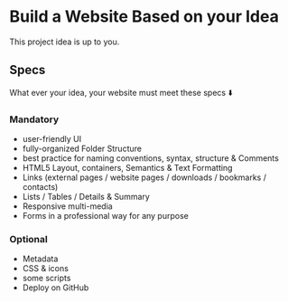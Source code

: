 # Build a Website Based on your Idea
This project idea is up to you.

## Specs
What ever your idea, your website must meet these specs ⬇️

### Mandatory
- user-friendly UI
- fully-organized Folder Structure
- best practice for naming conventions, syntax, structure & Comments
- HTML5 Layout, containers, Semantics & Text Formatting
- Links (external pages / website pages / downloads / bookmarks / contacts)
- Lists / Tables / Details & Summary
- Responsive multi-media
- Forms in a professional way for any purpose

### Optional
- Metadata
- CSS & icons
- some scripts
- Deploy on GitHub
